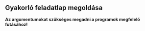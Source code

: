 ## Gyakorló feladatlap megoldása
**Az argumentumokat szükséges megadni a programok megfelelő futásához!**

